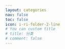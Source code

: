 ```yaml
---
layout: categories
nav: false
toc: false
icon: i-ri-folder-2-line
# You can custom title
# title: 分类
# comment: false
---
```

